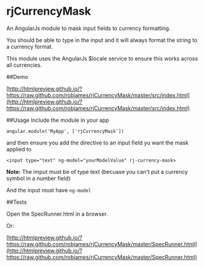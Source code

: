 rjCurrencyMask
==========

An AngularJs module to mask input fields to currency formatting.

You should be able to type in the input and it will always format the string to a currency format.

This module uses the AngularJs $locale service to ensure this works across all currencies.

##Demo

[http://htmlpreview.github.io/?https://raw.github.com/robjames/rjCurrencyMask/master/src/index.html](http://htmlpreview.github.io/?https://raw.github.com/robjames/rjCurrencyMask/master/src/index.html)

##Usage
Include the module in your app

`angular.module('MyApp', ['rjCurrencyMask'])`

and then ensure you add the directive to an input field yu want the mask applied to 

`<input type="text" ng-model="yourModelValue" rj-currency-mask>`

**Note:** The imput must be of type text (becuase you can't put a currency symbol in a number field)

And the input must have `ng-model`

##Tests

Open the SpecRunner.html in a browser.

Or:

[http://htmlpreview.github.io/?https://raw.github.com/robjames/rjCurrencyMask/master/SpecRunner.html](http://htmlpreview.github.io/?https://raw.github.com/robjames/rjCurrencyMask/master/SpecRunner.html)